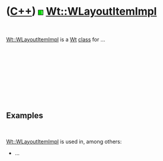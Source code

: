 
 

 

 

 

 

([C++](Cpp.md)) ![Wt](PicWt.png) [Wt::WLayoutItemImpl](CppWLayoutItemImpl.md)
===============================================================================

 

[Wt::WLayoutItemImpl](CppWLayoutItemImpl.md) is a [Wt](CppWt.md)
[class](CppClass.md) for ...

 

 

 

 

 

Examples
--------

 

[Wt::WLayoutItemImpl](CppWLayoutItemImpl.md) is used in, among others:

-   ...

 

 

 

 

 

 

